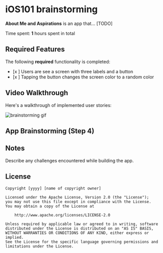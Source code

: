 # iOS101 brainstorming
 
**About Me and Aspirations** is an app that... [TODO] 

Time spent: **1** hours spent in total

## Required Features

The following **required** functionality is completed:

- [x ] Users are see a screen with three labels and a button
- [x ] Tapping the button changes the screen color to a random color
 
## Video Walkthrough

Here's a walkthrough of implemented user stories:

![brainstorming gif](https://github.com/gkora1/iOS101-brainstorming/assets/115364028/52e60859-06bc-4e69-bfc3-40f0f4b6d840)

## App Brainstorming (Step 4)

## Notes

Describe any challenges encountered while building the app.

## License

    Copyright [yyyy] [name of copyright owner]

    Licensed under the Apache License, Version 2.0 (the "License");
    you may not use this file except in compliance with the License.
    You may obtain a copy of the License at

        http://www.apache.org/licenses/LICENSE-2.0

    Unless required by applicable law or agreed to in writing, software
    distributed under the License is distributed on an "AS IS" BASIS,
    WITHOUT WARRANTIES OR CONDITIONS OF ANY KIND, either express or implied.
    See the License for the specific language governing permissions and
    limitations under the License.
